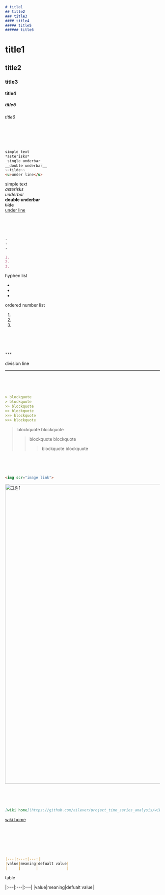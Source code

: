 
```markdown
# title1
## title2
### title3
#### title4
##### title5
###### title6
```
# title1
## title2
### title3
#### title4
##### title5
###### title6

<br><br><br>

```markdown
simple text
*asterisks*
_single underbar_
__double underbar__
~~tilde~~
<u>under line</u>
```
simple text  
*asterisks*  
_underbar_  
__double underbar__  
~~tilde~~  
<u>under line</u>

<br><br><br>
```markdown
-
-
-

1. 
2. 
3. 
```
hyphen list

-
-
-

ordered number list

1. 
2. 
3. 

<br><br><br>

```markdown
***
```
division line  
***

<br><br><br>

```markdown
> blockquote
> blockquote
>> blockquote
>> blockquote
>>> blockquote
>>> blockquote
```

> blockquote
> blockquote
>> blockquote
>> blockquote
>>> blockquote
>>> blockquote

<br><br><br>
```markdown
<img scr="image link">
```
<img width="975" alt="그림1" src="https://user-images.githubusercontent.com/52376448/86312752-5eb3a280-bc5e-11ea-95f3-0632042aa0d4.png"> 

<br><br><br>
```markdown
[wiki home](https://github.com/ailever/project_time_series_analysis/wiki)
```
[wiki home](https://github.com/ailever/project_time_series_analysis/wiki)
<br><br><br>



<br><br><br>
```markdown
|---|:---:|---:|
|value|meaning|defualt value|
|     |       |             |
```
table  

|:---|:---|:---|
|value|meaning|defualt value|


